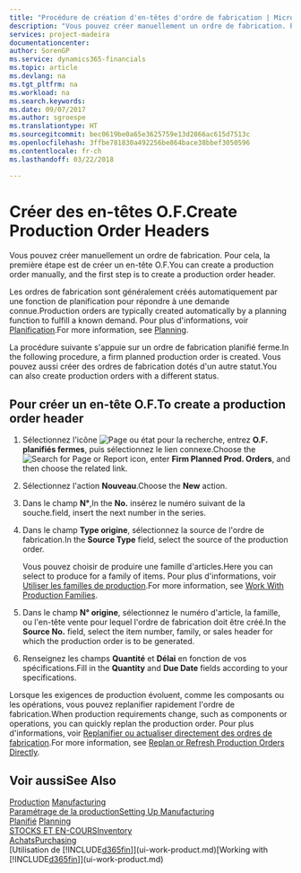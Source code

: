```yaml
---
title: "Procédure de création d'en-têtes d'ordre de fabrication | Microsoft Docs"
description: "Vous pouvez créer manuellement un ordre de fabrication. Pour cela, la première étape est de créer un en-tête O.F."
services: project-madeira
documentationcenter: 
author: SorenGP
ms.service: dynamics365-financials
ms.topic: article
ms.devlang: na
ms.tgt_pltfrm: na
ms.workload: na
ms.search.keywords: 
ms.date: 09/07/2017
ms.author: sgroespe
ms.translationtype: HT
ms.sourcegitcommit: bec0619be0a65e3625759e13d2866ac615d7513c
ms.openlocfilehash: 3ffbe781830a492256be864bace38bbef3050596
ms.contentlocale: fr-ch
ms.lasthandoff: 03/22/2018

---
```

# <a name="create-production-order-headers"></a><span data-ttu-id="98f24-103">Créer des en-têtes O.F.</span><span class="sxs-lookup"><span data-stu-id="98f24-103">Create Production Order Headers</span></span>
<span data-ttu-id="98f24-104">Vous pouvez créer manuellement un ordre de fabrication. Pour cela, la première étape est de créer un en-tête O.F.</span><span class="sxs-lookup"><span data-stu-id="98f24-104">You can create a production order manually, and the first step is to create a production order header.</span></span>

<span data-ttu-id="98f24-105">Les ordres de fabrication sont généralement créés automatiquement par une fonction de planification pour répondre à une demande connue.</span><span class="sxs-lookup"><span data-stu-id="98f24-105">Production orders are typically created automatically by a planning function to fulfill a known demand.</span></span> <span data-ttu-id="98f24-106">Pour plus d'informations, voir [Planification](production-planning.md).</span><span class="sxs-lookup"><span data-stu-id="98f24-106">For more information, see [Planning](production-planning.md).</span></span>   

<span data-ttu-id="98f24-107">La procédure suivante s'appuie sur un ordre de fabrication planifié ferme.</span><span class="sxs-lookup"><span data-stu-id="98f24-107">In the following procedure, a firm planned production order is created.</span></span> <span data-ttu-id="98f24-108">Vous pouvez aussi créer des ordres de fabrication dotés d'un autre statut.</span><span class="sxs-lookup"><span data-stu-id="98f24-108">You can also create production orders with a different status.</span></span>  

## <a name="to-create-a-production-order-header"></a><span data-ttu-id="98f24-109">Pour créer un en-tête O.F.</span><span class="sxs-lookup"><span data-stu-id="98f24-109">To create a production order header</span></span>  
1.  <span data-ttu-id="98f24-110">Sélectionnez l'icône ![Page ou état pour la recherche](media/ui-search/search_small.png "Page ou état pour la recherche"), entrez **O.F. planifiés fermes**, puis sélectionnez le lien connexe.</span><span class="sxs-lookup"><span data-stu-id="98f24-110">Choose the ![Search for Page or Report](media/ui-search/search_small.png "Search for Page or Report icon") icon, enter **Firm Planned Prod. Orders**, and then choose the related link.</span></span>  
2.  <span data-ttu-id="98f24-111">Sélectionnez l'action **Nouveau**.</span><span class="sxs-lookup"><span data-stu-id="98f24-111">Choose the **New** action.</span></span>  
3.  <span data-ttu-id="98f24-112">Dans le champ **N°**,</span><span class="sxs-lookup"><span data-stu-id="98f24-112">In the **No.**</span></span> <span data-ttu-id="98f24-113">insérez le numéro suivant de la souche.</span><span class="sxs-lookup"><span data-stu-id="98f24-113">field, insert the next number in the series.</span></span>  
4.  <span data-ttu-id="98f24-114">Dans le champ **Type origine**, sélectionnez la source de l'ordre de fabrication.</span><span class="sxs-lookup"><span data-stu-id="98f24-114">In the **Source Type** field, select the source of the production order.</span></span>

    <span data-ttu-id="98f24-115">Vous pouvez choisir de produire une famille d'articles.</span><span class="sxs-lookup"><span data-stu-id="98f24-115">Here you can select to produce for a family of items.</span></span> <span data-ttu-id="98f24-116">Pour plus d'informations, voir [Utiliser les familles de production](production-how-work-family.md).</span><span class="sxs-lookup"><span data-stu-id="98f24-116">For more information, see [Work With Production Families](production-how-work-family.md).</span></span>
5.  <span data-ttu-id="98f24-117">Dans le champ **N° origine**, sélectionnez le numéro d'article, la famille, ou l'en-tête vente pour lequel l'ordre de fabrication doit être créé.</span><span class="sxs-lookup"><span data-stu-id="98f24-117">In the **Source No.** field, select the item number, family, or sales header for which the production order is to be generated.</span></span>  
6.  <span data-ttu-id="98f24-118">Renseignez les champs **Quantité** et **Délai** en fonction de vos spécifications.</span><span class="sxs-lookup"><span data-stu-id="98f24-118">Fill in the **Quantity** and **Due Date** fields according to your specifications.</span></span>  

<span data-ttu-id="98f24-119">Lorsque les exigences de production évoluent, comme les composants ou les opérations, vous pouvez replanifier rapidement l'ordre de fabrication.</span><span class="sxs-lookup"><span data-stu-id="98f24-119">When production requirements change, such as components or operations, you can quickly replan the production order.</span></span> <span data-ttu-id="98f24-120">Pour plus d'informations, voir [Replanifier ou actualiser directement des ordres de fabrication](production-how-to-replan-refresh-production-orders.md).</span><span class="sxs-lookup"><span data-stu-id="98f24-120">For more information, see [Replan or Refresh Production Orders Directly](production-how-to-replan-refresh-production-orders.md).</span></span> 

## <a name="see-also"></a><span data-ttu-id="98f24-121">Voir aussi</span><span class="sxs-lookup"><span data-stu-id="98f24-121">See Also</span></span>  
<span data-ttu-id="98f24-122">[Production](production-manage-manufacturing.md)  </span><span class="sxs-lookup"><span data-stu-id="98f24-122">[Manufacturing](production-manage-manufacturing.md)  </span></span>  
[<span data-ttu-id="98f24-123">Paramétrage de la production</span><span class="sxs-lookup"><span data-stu-id="98f24-123">Setting Up Manufacturing</span></span>](production-configure-production-processes.md)  
<span data-ttu-id="98f24-124">[Planifié](production-planning.md)    </span><span class="sxs-lookup"><span data-stu-id="98f24-124">[Planning](production-planning.md)    </span></span>  
[<span data-ttu-id="98f24-125">STOCKS ET EN-COURS</span><span class="sxs-lookup"><span data-stu-id="98f24-125">Inventory</span></span>](inventory-manage-inventory.md)  
[<span data-ttu-id="98f24-126">Achats</span><span class="sxs-lookup"><span data-stu-id="98f24-126">Purchasing</span></span>](purchasing-manage-purchasing.md)  
<span data-ttu-id="98f24-127">[Utilisation de [!INCLUDE[d365fin](includes/d365fin_md.md)]](ui-work-product.md)</span><span class="sxs-lookup"><span data-stu-id="98f24-127">[Working with [!INCLUDE[d365fin](includes/d365fin_md.md)]](ui-work-product.md)</span></span>

